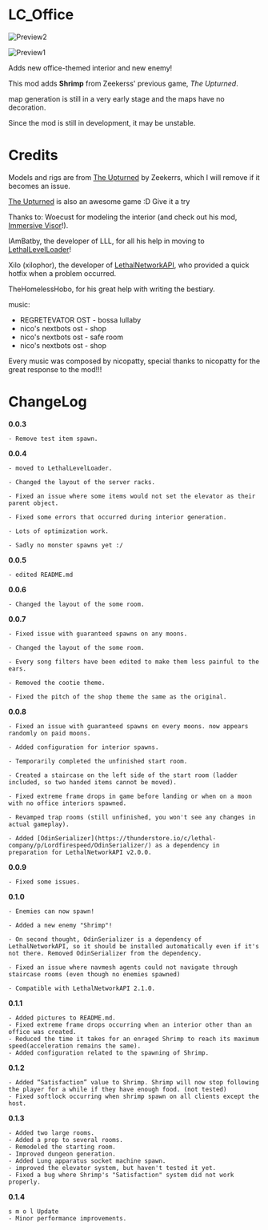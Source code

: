 # LC_Office

![Preview2](https://i.imgur.com/qRbVe3l.png)

![Preview1](https://i.imgur.com/F2CT8C8.png)

Adds new office-themed interior and new enemy!

This mod adds **Shrimp** from Zeekerss' previous game, *The Upturned*.

map generation is still in a very early stage and the maps have no decoration.

Since the mod is still in development, it may be unstable.

# Credits

Models and rigs are from [The Upturned](https://store.steampowered.com/app/1717770/The_Upturned/) by Zeekerrs, which I will remove if it becomes an issue.

[The Upturned](https://store.steampowered.com/app/1717770/The_Upturned/) is also an awesome game :D Give it a try


Thanks to:
Woecust for modeling the interior (and check out his mod, [Immersive Visor](https://thunderstore.io/c/lethal-company/p/Woecust/Immersive_Visor)!).

IAmBatby, the developer of LLL, for all his help in moving to [LethalLevelLoader](https://thunderstore.io/c/lethal-company/p/IAmBatby/LethalLevelLoader)!

Xilo (xilophor), the developer of [LethalNetworkAPI](https://thunderstore.io/c/lethal-company/p/xilophor/LethalNetworkAPI/), who provided a quick hotfix when a problem occurred.

TheHomelessHobo, for his great help with writing the bestiary.


music:

+ REGRETEVATOR OST - bossa lullaby
+ nico's nextbots ost - shop
+ nico's nextbots ost - safe room
+ nico's nextbots ost - shop

Every music was composed by nicopatty, special thanks to nicopatty for the great response to the mod!!!

# ChangeLog
**0.0.3**  

	- Remove test item spawn.

**0.0.4** 

	- moved to LethalLevelLoader.
 
 	- Changed the layout of the server racks.
 
	- Fixed an issue where some items would not set the elevator as their parent object.
 
	- Fixed some errors that occurred during interior generation.
 
	- Lots of optimization work.
 
	- Sadly no monster spawns yet :/

**0.0.5** 

	- edited README.md

**0.0.6** 

	- Changed the layout of the some room.

**0.0.7** 

	- Fixed issue with guaranteed spawns on any moons.

	- Changed the layout of the some room.

	- Every song filters have been edited to make them less painful to the ears.

	- Removed the cootie theme.

	- Fixed the pitch of the shop theme the same as the original.

**0.0.8** 

	- Fixed an issue with guaranteed spawns on every moons. now appears randomly on paid moons.
	
	- Added configuration for interior spawns.

	- Temporarily completed the unfinished start room.

	- Created a staircase on the left side of the start room (ladder included, so two handed items cannot be moved).

	- Fixed extreme frame drops in game before landing or when on a moon with no office interiors spawned.

	- Revamped trap rooms (still unfinished, you won't see any changes in actual gameplay).

	- Added [OdinSerializer](https://thunderstore.io/c/lethal-company/p/Lordfirespeed/OdinSerializer/) as a dependency in preparation for LethalNetworkAPI v2.0.0.

**0.0.9** 

	- Fixed some issues.

**0.1.0**

	- Enemies can now spawn!

	- Added a new enemy "Shrimp"!

	- On second thought, OdinSerializer is a dependency of LethalNetworkAPI, so it should be installed automatically even if it's not there. Removed OdinSerializer from the dependency.

	- Fixed an issue where navmesh agents could not navigate through staircase rooms (even though no enemies spawned)

	- Compatible with LethalNetworkAPI 2.1.0.
	
**0.1.1**

	- Added pictures to README.md.
	- Fixed extreme frame drops occurring when an interior other than an office was created.
	- Reduced the time it takes for an enraged Shrimp to reach its maximum speed(acceleration remains the same).
	- Added configuration related to the spawning of Shrimp.
**0.1.2**

	- Added “Satisfaction” value to Shrimp. Shrimp will now stop following the player for a while if they have enough food. (not tested)
	- Fixed softlock occurring when shrimp spawn on all clients except the host.
**0.1.3**

	- Added two large rooms.
	- Added a prop to several rooms.
	- Remodeled the starting room.
	- Improved dungeon generation.
	- Added Lung apparatus socket machine spawn.
	- improved the elevator system, but haven't tested it yet.
	- Fixed a bug where Shrimp's "Satisfaction" system did not work properly.
**0.1.4**

	s m o l Update
	- Minor performance improvements.
